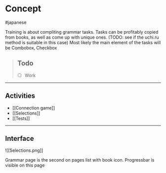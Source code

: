 # Concept

#japanese

Training is about compliting grammar tasks. Tasks can be profitably copied from books, as well as come up with unique ones. (TODO: see if the uchi.ru method is suitable in this case)
Most likely the main element of the tasks will be Combobox, Checkbox

> ## Todo
> 
> - [ ] Work

---

## Activities
- [[Connection game]]
- [[Selections]]
- [[Tests]]

---

## Interface

![[Selections.png]]

Grammar page is the second on pages list with book icon. 
Progressbar is visible on this page
